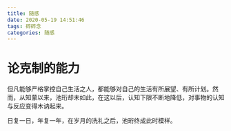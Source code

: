 ```yaml
---
title: 随感
date: 2020-05-19 14:51:46
tags: 碎碎念
categories: 随感
---
```


# 论克制的能力

但凡能够严格掌控自己生活之人，都能够对自己的生活有所展望、有所计划。然而，从知蒙以来，池珩却未如此，在这以后，认知下限不断地降低，对事物的认知与反应变得木讷起来。

日复一日，年复一年，在岁月的洗礼之后，池珩终成此时模样。
